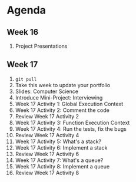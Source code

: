 # Agenda

## Week 16

1. Project Presentations

## Week 17

1. `git pull`
1. Take this week to update your portfolio
1. Slides: Computer Science
1. Introduce Mini-Project: Interviewing
1. Week 17 Activity 1: Global Execution Context
1. Week 17 Activity 2: Comment the code
1. Review Week 17 Activity 2
1. Week 17 Activity 3: Function Execution Context
1. Week 17 Activity 4: Run the tests, fix the bugs
1. Review Week 17 Activity 4
1. Week 17 Activity 5: What's a stack?
1. Week 17 Activity 6: Implement a stack
1. Review Week 17 Activity 6
1. Week 17 Activity 7: What's a queue?
1. Week 17 Activity 8: Implement a queue
1. Review Week 17 Activity 8
